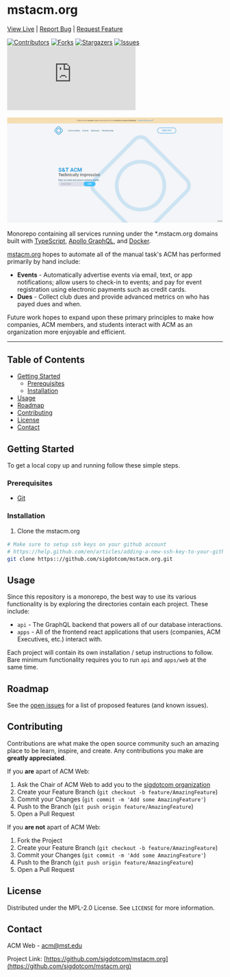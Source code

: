 

# mstacm.org
[View Live](https://mstacm.org) |
[Report Bug](https://github.com/sigdotcom/mstacm.org/issues) |
[Request Feature](https://github.com/sigdotcom/mstacm.org/issues)


[![Contributors][contributors-shield]][contributors-url]
[![Forks][forks-shield]][forks-url]
[![Stargazers][stars-shield]][stars-url]
[![Issues][issues-shield]][issues-url]
[![MIT License][license-shield]][license-url]

[![mstacm.org][product-screenshot]](https://mstacm.org)

Monorepo containing all services running under the \*.mstacm.org domains built
with [TypeScript](https://www.typescriptlang.org/), [Apollo
GraphQL](https://www.apollographql.com/), and
[Docker](https://www.apollographql.com/).

[mstacm.org](https://mstacm.org) hopes to automate all of the manual task's ACM
has performed primarily by hand include:
+ **Events** - Automatically advertise events via email, text, or app
  notifications; allow users to check-in to events; and pay for event
  registration using electronic payments such as credit cards.
+ **Dues** - Collect club dues and provide advanced metrics on who has payed dues and
  when.

Future work hopes to expand upon these primary principles to make how
companies, ACM members, and students interact with ACM as an organization more
enjoyable and efficient.

-------

<!-- TABLE OF CONTENTS -->
## Table of Contents

* [Getting Started](#getting-started)
  * [Prerequisites](#prerequisites)
  * [Installation](#installation)
* [Usage](#usage)
* [Roadmap](#roadmap)
* [Contributing](#contributing)
* [License](#license)
* [Contact](#contact)


<!-- GETTING STARTED -->
## Getting Started

To get a local copy up and running follow these simple steps.

### Prerequisites
+ [Git](https://git-scm.com/download/)

### Installation
 
1. Clone the mstacm.org
```sh
# Make sure to setup ssh keys on your github account
# https://help.github.com/en/articles/adding-a-new-ssh-key-to-your-github-account
git clone https:://github.com/sigdotcom/mstacm.org.git
```

<!-- USAGE EXAMPLES -->
## Usage

Since this repository is a monorepo, the best way to use its various
functionality is by exploring the directories contain each project. These
include:
+ ``api`` - The GraphQL backend that powers all of our database interactions.
+ ``apps`` - All of the frontend react applications that users (companies, ACM
  Executives, etc.) interact with.

Each project will contain its own installation / setup instructions to follow.
Bare minimum functionality requires you to run ``api`` and ``apps/web`` at the
same time. 


<!-- ROADMAP -->
## Roadmap

See the [open issues](https://github.com/sigdotcom/mstacm.org/issues) for a list of proposed features (and known issues).



<!-- CONTRIBUTING -->
## Contributing

Contributions are what make the open source community such an amazing place to
be learn, inspire, and create. Any contributions you make are **greatly
appreciated**.

If you **are** apart of ACM Web:
1. Ask the Chair of ACM Web to add you to the [sigdotcom
   organization](https://git-scm.com/download/windows)
2. Create your Feature Branch (`git checkout -b feature/AmazingFeature`)
3. Commit your Changes (`git commit -m 'Add some AmazingFeature'`)
4. Push to the Branch (`git push origin feature/AmazingFeature`)
5. Open a Pull Request

If you **are not** apart of ACM Web:
1. Fork the Project
2. Create your Feature Branch (`git checkout -b feature/AmazingFeature`)
3. Commit your Changes (`git commit -m 'Add some AmazingFeature'`)
4. Push to the Branch (`git push origin feature/AmazingFeature`)
5. Open a Pull Request



<!-- LICENSE -->
## License

Distributed under the MPL-2.0 License. See `LICENSE` for more information.



<!-- CONTACT -->
## Contact

ACM Web - acm@mst.edu

Project Link: [https://github.com/sigdotcom/mstacm.org](https://github.com/sigdotcom/mstacm.org)



<!-- MARKDOWN LINKS & IMAGES -->
<!-- https://www.markdownguide.org/basic-syntax/#reference-style-links -->
[contributors-shield]: https://img.shields.io/github/contributors/sigdotcom/mstacm.org.svg?style=flat-square
[contributors-url]: https://github.com/sigdotcom/mstacm.org/graphs/contributors
[forks-shield]: https://img.shields.io/github/forks/sigdotcom/mstacm.org.svg?style=flat-square
[forks-url]: https://github.com/sigdotcom/mstacm.org/network/members
[stars-shield]: https://img.shields.io/github/stars/sigdotcom/mstacm.org.svg?style=flat-square
[stars-url]: https://github.com/sigdotcom/mstacm.org/stargazers
[issues-shield]: https://img.shields.io/github/issues/sigdotcom/mstacm.org.svg?style=flat-square
[issues-url]: https://github.com/sigdotcom/mstacm.org/issues
[license-shield]: https://img.shields.io/github/license/sigdotcom/mstacm.org?style=flat-square
[license-url]: https://github.com/sigdotcom/mstacm.org/blob/master/LICENSE.txt
[product-screenshot]: images/homepage-hero.png
